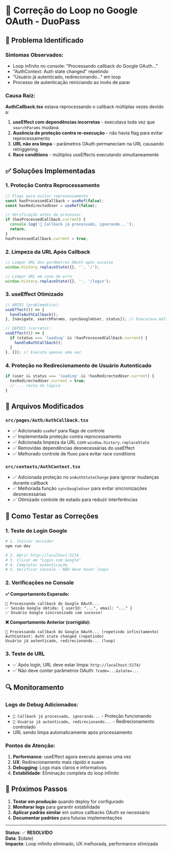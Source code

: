 # 🔄 Correção do Loop no Google OAuth - DuoPass

## 🚨 Problema Identificado

### Sintomas Observados:
- Loop infinito no console: "Processando callback do Google OAuth..."
- "AuthContext: Auth state changed" repetindo
- "Usuário já autenticado, redirecionando..." em loop
- Processo de autenticação reiniciando ao invés de parar

### Causa Raiz:
**AuthCallback.tsx** estava reprocessando o callback múltiplas vezes devido a:
1. **useEffect com dependências incorretas** - executava toda vez que `searchParams` mudava
2. **Ausência de proteção contra re-execução** - não havia flag para evitar reprocessamento
3. **URL não era limpa** - parâmetros OAuth permaneciam na URL causando retriggering
4. **Race conditions** - múltiplos useEffects executando simultaneamente

## ✅ Soluções Implementadas

### 1. Proteção Contra Reprocessamento
```typescript
// Flags para evitar reprocessamento
const hasProcessedCallback = useRef(false);
const hasRedirectedUser = useRef(false);

// Verificação antes de processar
if (hasProcessedCallback.current) {
  console.log('🔄 Callback já processado, ignorando...');
  return;
}
hasProcessedCallback.current = true;
```

### 2. Limpeza da URL Após Callback
```typescript
// Limpar URL dos parâmetros OAuth após sucesso
window.history.replaceState({}, '', '/');

// Limpar URL em caso de erro
window.history.replaceState({}, '', '/login');
```

### 3. useEffect Otimizado
```typescript
// ANTES (problemático):
useEffect(() => {
  handleAuthCallback();
}, [navigate, searchParams, syncGoogleUser, status]); // Executava múltiplas vezes

// DEPOIS (correto):
useEffect(() => {
  if (status === 'loading' && !hasProcessedCallback.current) {
    handleAuthCallback();
  }
}, []); // Executa apenas uma vez
```

### 4. Proteção no Redirecionamento de Usuário Autenticado
```typescript
if (user && status === 'loading' && !hasRedirectedUser.current) {
  hasRedirectedUser.current = true;
  // ... resto da lógica
}
```

## 🔧 Arquivos Modificados

### `src/pages/Auth/AuthCallback.tsx`
- ✅ Adicionado `useRef` para flags de controle
- ✅ Implementada proteção contra reprocessamento
- ✅ Adicionada limpeza da URL com `window.history.replaceState`
- ✅ Removidas dependências desnecessárias do useEffect
- ✅ Melhorado controle de fluxo para evitar race conditions

### `src/contexts/AuthContext.tsx`
- ✅ Adicionada proteção no `onAuthStateChange` para ignorar mudanças durante callback
- ✅ Melhorada função `syncGoogleUser` para evitar sincronizações desnecessárias
- ✅ Otimizado controle de estado para reduzir interferências

## 🧪 Como Testar as Correções

### 1. Teste de Login Google
```bash
# 1. Iniciar servidor
npm run dev

# 2. Abrir http://localhost:5174
# 3. Clicar em "Login com Google"
# 4. Completar autenticação
# 5. Verificar console - NÃO deve haver loops
```

### 2. Verificações no Console
**✅ Comportamento Esperado:**
```
🔄 Processando callback do Google OAuth...
✅ Sessão Google obtida: { userId: "...", email: "..." }
✅ Usuário Google sincronizado com sucesso!
```

**❌ Comportamento Anterior (corrigido):**
```
🔄 Processando callback do Google OAuth... (repetindo infinitamente)
AuthContext: Auth state changed (repetindo)
Usuário já autenticado, redirecionando... (loop)
```

### 3. Teste de URL
- ✅ Após login, URL deve estar limpa: `http://localhost:5174/`
- ✅ Não deve conter parâmetros OAuth: `?code=...&state=...`

## 🔍 Monitoramento

### Logs de Debug Adicionados:
- `🔄 Callback já processado, ignorando...` - Proteção funcionando
- `👤 Usuário já autenticado, redirecionando...` - Redirecionamento controlado
- URL sendo limpa automaticamente após processamento

### Pontos de Atenção:
1. **Performance**: useEffect agora executa apenas uma vez
2. **UX**: Redirecionamento mais rápido e suave
3. **Debugging**: Logs mais claros e informativos
4. **Estabilidade**: Eliminação completa do loop infinito

## 🚀 Próximos Passos

1. **Testar em produção** quando deploy for configurado
2. **Monitorar logs** para garantir estabilidade
3. **Aplicar padrão similar** em outros callbacks OAuth se necessário
4. **Documentar padrões** para futuras implementações

---

**Status**: ✅ **RESOLVIDO**  
**Data**: $(date)  
**Impacto**: Loop infinito eliminado, UX melhorada, performance otimizada